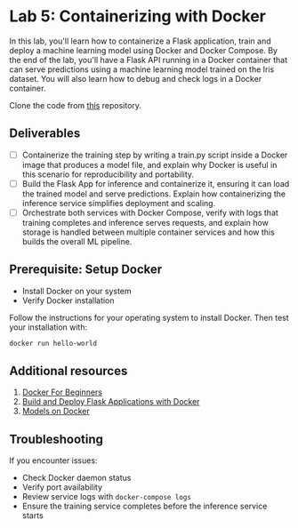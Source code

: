# Lab 5: Containerizing with Docker

In this lab, you'll learn how to containerize a Flask application, train and deploy a machine learning model using Docker and Docker Compose. By the end of the lab, you'll have a Flask API running in a Docker container that can serve predictions using a machine learning model trained on the Iris dataset. You will also learn how to debug and check logs in a Docker container.

Clone the code from [this](https://github.com/kp10-x/mlip-docker-lab-f25) repository.

## Deliverables

 - [ ] Containerize the training step by writing a train.py script inside a Docker image that produces a model file, and explain why Docker is useful in this scenario for reproducibility and portability.
 - [ ] Build the Flask App for inference and containerize it, ensuring it can load the trained model and serve predictions. Explain how containerizing the inference service simplifies deployment and scaling.
 - [ ] Orchestrate both services with Docker Compose, verify with logs that training completes and inference serves requests, and explain how storage is handled between multiple container services and how this builds the overall ML pipeline.

## Prerequisite: Setup Docker

- Install Docker on your system
- Verify Docker installation

Follow the instructions for your operating system to install Docker. Then test your installation with:

```bash
docker run hello-world
```

## Additional resources 
1. [Docker For Beginners](https://docker-curriculum.com/)
2. [Build and Deploy Flask Applications with Docker](https://www.digitalocean.com/community/tutorials/how-to-build-and-deploy-a-flask-application-using-docker-on-ubuntu-20-04)
3. [Models on Docker](https://towardsdatascience.com/build-and-run-a-docker-container-for-your-machine-learning-model-60209c2d7a7f)

## Troubleshooting

If you encounter issues:
- Check Docker daemon status
- Verify port availability
- Review service logs with `docker-compose logs`
- Ensure the training service completes before the inference service starts

